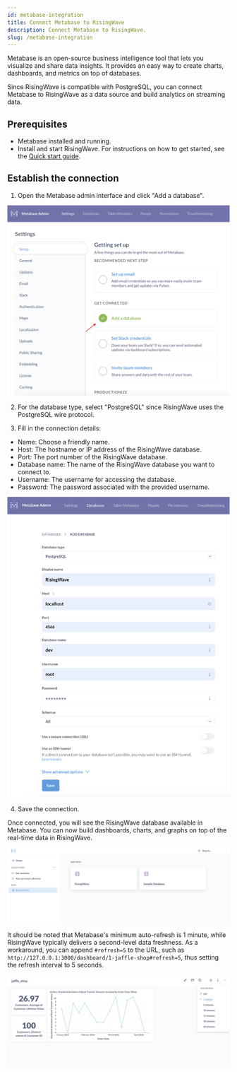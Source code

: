```yaml
---
id: metabase-integration
title: Connect Metabase to RisingWave
description: Connect Metabase to RisingWave.
slug: /metabase-integration
---
```

<head>
  <link rel="canonical" href="https://docs.risingwave.com/docs/current/metabase-integration/" />
</head>

Metabase is an open-source business intelligence tool that lets you visualize and share data insights. It provides an easy way to create charts, dashboards, and metrics on top of databases.

Since RisingWave is compatible with PostgreSQL, you can connect Metabase to RisingWave as a data source and build analytics on streaming data.

## Prerequisites

- Metabase installed and running.
- Install and start RisingWave. For instructions on how to get started, see the [Quick start guide](/get-started.md).

## Establish the connection

1. Open the Metabase admin interface and click "Add a database".

![Add a Database](../images/add-a-database.png)

2. For the database type, select "PostgreSQL" since RisingWave uses the PostgreSQL wire protocol.

3. Fill in the connection details:

  - Name: Choose a friendly name.
  - Host: The hostname or IP address of the RisingWave database.
  - Port: The port number of the RisingWave database.
  - Database name: The name of the RisingWave database you want to connect to.
  - Username: The username for accessing the database.
  - Password: The password associated with the provided username.

![Fill in the Connection Details](../images/connection-details.png)

4. Save the connection.

Once connected, you will see the RisingWave database available in Metabase. You can now build dashboards, charts, and graphs on top of the real-time data in RisingWave.

![Save the Connection](../images/save-the-connection.png)

It should be noted that Metabase's minimum auto-refresh is 1 minute, while RisingWave typically delivers a second-level data freshness. As a workaround, you can append `#refresh=5` to the URL, such as `http://127.0.0.1:3000/dashboard/1-jaffle-shop#refresh=5`, thus setting the refresh interval to 5 seconds.

![Auto Refresh](../images/auto-refresh.png)